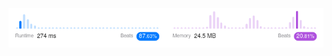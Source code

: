 ![Results of Find All Numbers Disappeared in an Array.](https://github.com/ccbrantley/LeetCode/blob/main/448-FindAllNumbersDisappearedinanArray/image.png)
